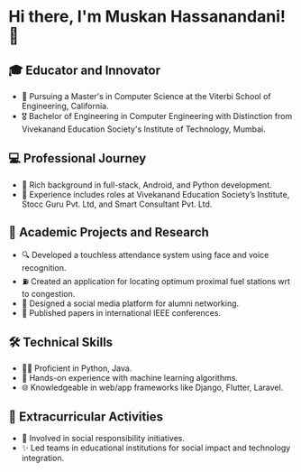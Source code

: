 # Hi there, I'm Muskan Hassanandani! 👋

## 🎓 Educator and Innovator

- 🏫 Pursuing a Master's in Computer Science at the Viterbi School of Engineering, California.
- 🎖 Bachelor of Engineering in Computer Engineering with Distinction from Vivekanand Education Society's Institute of Technology, Mumbai.

## 💻 Professional Journey

- 💼 Rich background in full-stack, Android, and Python development.
- 🌟 Experience includes roles at Vivekanand Education Society’s Institute, Stocc Guru Pvt. Ltd, and Smart Consultant Pvt. Ltd.

## 🚀 Academic Projects and Research

- 🔍 Developed a touchless attendance system using face and voice recognition.
- ⛽ Created an application for locating optimum proximal fuel stations wrt to congestion.
- 🤝 Designed a social media platform for alumni networking.
- 📝 Published papers in international IEEE conferences.

## 🛠 Technical Skills

- 👩‍💻 Proficient in Python, Java.
- 🤖 Hands-on experience with machine learning algorithms.
- 🌐 Knowledgeable in web/app frameworks like Django, Flutter, Laravel.

## 🌟 Extracurricular Activities

- 🙌 Involved in social responsibility initiatives.
- ✨ Led teams in educational institutions for social impact and technology integration.

<!--
**muskanh10/muskanh10** is a ✨ _special_ ✨ repository because its `README.md` (this file) appears on your GitHub profile.

Here are some ideas to get you started:

- 🔭 I’m currently working on ...
- 🌱 I’m currently learning ...
- 👯 I’m looking to collaborate on ...
- 🤔 I’m looking for help with ...
- 💬 Ask me about ...
- 📫 How to reach me: ...
- 😄 Pronouns: ...
- ⚡ Fun fact: ...
-->
